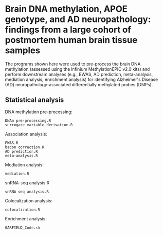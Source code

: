# Brain DNA methylation, APOE genotype, and AD neuropathology: findings from a large cohort of postmortem human brain tissue samples

The programs shown here were used to pre-process the brain DNA methylation (assessed using the Infinium MethylationEPIC v2.0 kits) and perform downstream analyses (e.g., EWAS, AD prediction, meta-analysis, mediation analysis, enrichment analysis) for identifying Alzheimer's Disease (AD) neuropathology-associated differentially methylated probes (DMPs).

## Statistical analysis
DNA methylation pre-processing:

    DNAm pre-processing.R
    surrogate variable derivation.R

    
Association analysis:

    EWAS.R
    bacon correction.R
    AD prediction.R
    meta-analysis.R
    

Mediation analysis:

    mediation.R 


snRNA-seq analysis.R

    snRNA seq analysis.R


Colocalization analysis:

    colocalization.R


Enrichment analysis:

    GARFIELD_Code.sh
